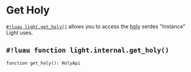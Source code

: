 # Get Holy

[`#!luau light.get_holy()`](./get_holy.md) allows you to access the [holy](https://github.com/hardlyardi/holy) serdes
"Instance" Light uses.

## `#!luau function light.internal.get_holy()`

```luau title='<!-- client --> <!-- server --> <!-- shared --> <!-- sync -->'
function get_holy(): HolyApi
```
